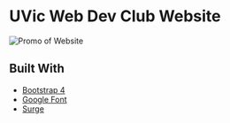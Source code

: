 # UVic Web Dev Club Website

![Promo of Website][promo]

[promo]: ./images/promo.png "Website Design"

## Built With

* [Bootstrap 4](https://getbootstrap.com/)
* [Google Font](https://fonts.google.com/)
* [Surge](https://surge.sh/)
